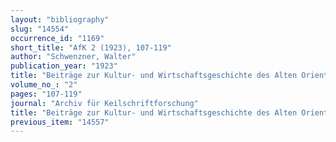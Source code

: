 ```yaml
---
layout: "bibliography"
slug: "14554"
occurrence_id: "1169"
short_title: "AfK 2 (1923), 107-119"
author: "Schwenzner, Walter"
publication_year: "1923"
title: "Beiträge zur Kultur- und Wirtschaftsgeschichte des Alten Orients. 1. Zum neubabylonischen Latifandienwesen"
volume_no_: "2"
pages: "107-119"
journal: "Archiv für Keilschriftforschung"
title: "Beiträge zur Kultur- und Wirtschaftsgeschichte des Alten Orients. 1. Zum neubabylonischen Latifandienwesen"
previous_item: "14557"
---
```

